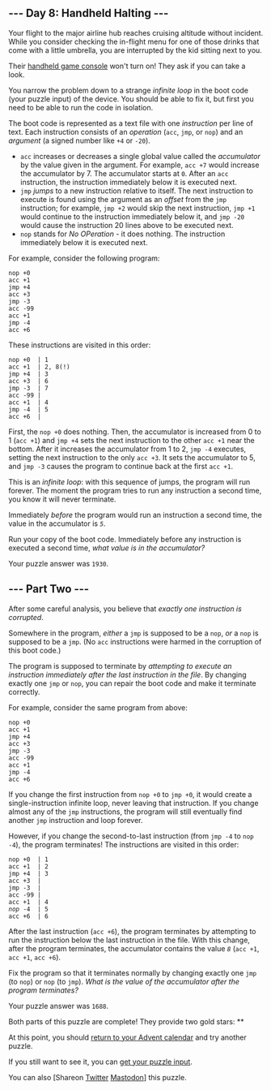 <main>
  <article class="day-desc">
    <h2>--- Day 8: Handheld Halting ---</h2>
    <p>Your flight to the major airline hub reaches cruising altitude without incident. While you consider checking the
      in-flight menu for one of those drinks that come with a little umbrella, you are interrupted by the kid sitting
      next to you.</p>
    <p>Their <a target="_blank" href="https://en.wikipedia.org/wiki/Handheld_game_console">handheld game console</a>
      won't turn on! They ask if you can take a look.</p>
    <p>You narrow the problem down to a strange <em>infinite loop</em> in the <span
        title="A trendy new line of encrypted footwear?">boot code</span> (your puzzle input) of the device. You should
      be able to fix it, but first you need to be able to run the code in isolation.</p>
    <p>The boot code is represented as a text file with one <em>instruction</em> per line of text. Each instruction
      consists of an <em>operation</em> (<code>acc</code>, <code>jmp</code>, or <code>nop</code>) and an
      <em>argument</em> (a signed number like <code>+4</code> or <code>-20</code>).</p>
    <ul>
      <li><code>acc</code> increases or decreases a single global value called the <em>accumulator</em> by the value
        given in the argument. For example, <code>acc +7</code> would increase the accumulator by 7. The accumulator
        starts at <code>0</code>. After an <code>acc</code> instruction, the instruction immediately below it is
        executed next.</li>
      <li><code>jmp</code> <em>jumps</em> to a new instruction relative to itself. The next instruction to execute is
        found using the argument as an <em>offset</em> from the <code>jmp</code> instruction; for example,
        <code>jmp +2</code> would skip the next instruction, <code>jmp +1</code> would continue to the instruction
        immediately below it, and <code>jmp -20</code> would cause the instruction 20 lines above to be executed next.
      </li>
      <li><code>nop</code> stands for <em>No OPeration</em> - it does nothing. The instruction immediately below it is
        executed next.</li>
    </ul>
    <p>For example, consider the following program:</p>
    <pre><code>nop +0
acc +1
jmp +4
acc +3
jmp -3
acc -99
acc +1
jmp -4
acc +6
</code></pre>
    <p>These instructions are visited in this order:</p>
    <pre><code>nop +0  | 1
acc +1  | 2, 8(!)
jmp +4  | 3
acc +3  | 6
jmp -3  | 7
acc -99 |
acc +1  | 4
jmp -4  | 5
acc +6  |
</code></pre>
    <p>First, the <code>nop +0</code> does nothing. Then, the accumulator is increased from 0 to 1 (<code>acc +1</code>)
      and <code>jmp +4</code> sets the next instruction to the other <code>acc +1</code> near the bottom. After it
      increases the accumulator from 1 to 2, <code>jmp -4</code> executes, setting the next instruction to the only
      <code>acc +3</code>. It sets the accumulator to 5, and <code>jmp -3</code> causes the program to continue back at
      the first <code>acc +1</code>.</p>
    <p>This is an <em>infinite loop</em>: with this sequence of jumps, the program will run forever. The moment the
      program tries to run any instruction a second time, you know it will never terminate.</p>
    <p>Immediately <em>before</em> the program would run an instruction a second time, the value in the accumulator is
      <em><code>5</code></em>.</p>
    <p>Run your copy of the boot code. Immediately before any instruction is executed a second time, <em>what value is
        in the accumulator?</em></p>
  </article>
  <p>Your puzzle answer was <code>1930</code>.</p>
  <article class="day-desc">
    <h2 id="part2">--- Part Two ---</h2>
    <p>After some careful analysis, you believe that <em>exactly one instruction is corrupted</em>.</p>
    <p>Somewhere in the program, <em>either</em> a <code>jmp</code> is supposed to be a <code>nop</code>, <em>or</em> a
      <code>nop</code> is supposed to be a <code>jmp</code>. (No <code>acc</code> instructions were harmed in the
      corruption of this boot code.)</p>
    <p>The program is supposed to terminate by <em>attempting to execute an instruction immediately after the last
        instruction in the file</em>. By changing exactly one <code>jmp</code> or <code>nop</code>, you can repair the
      boot code and make it terminate correctly.</p>
    <p>For example, consider the same program from above:</p>
    <pre><code>nop +0
acc +1
jmp +4
acc +3
jmp -3
acc -99
acc +1
jmp -4
acc +6
</code></pre>
    <p>If you change the first instruction from <code>nop +0</code> to <code>jmp +0</code>, it would create a
      single-instruction infinite loop, never leaving that instruction. If you change almost any of the <code>jmp</code>
      instructions, the program will still eventually find another <code>jmp</code> instruction and loop forever.</p>
    <p>However, if you change the second-to-last instruction (from <code>jmp -4</code> to <code>nop -4</code>), the
      program terminates! The instructions are visited in this order:</p>
    <pre><code>nop +0  | 1
acc +1  | 2
jmp +4  | 3
acc +3  |
jmp -3  |
acc -99 |
acc +1  | 4
<em>nop</em> -4  | 5
acc +6  | 6
</code></pre>
    <p>After the last instruction (<code>acc +6</code>), the program terminates by attempting to run the instruction
      below the last instruction in the file. With this change, after the program terminates, the accumulator contains
      the value <em><code>8</code></em> (<code>acc +1</code>, <code>acc +1</code>, <code>acc +6</code>).</p>
    <p>Fix the program so that it terminates normally by changing exactly one <code>jmp</code> (to <code>nop</code>) or
      <code>nop</code> (to <code>jmp</code>). <em>What is the value of the accumulator after the program
        terminates?</em></p>
  </article>
  <p>Your puzzle answer was <code>1688</code>.</p>
  <p class="day-success">Both parts of this puzzle are complete! They provide two gold stars: **</p>
  <p>At this point, you should <a href="/2020">return to your Advent calendar</a> and try another puzzle.</p>
  <p>If you still want to see it, you can <a href="8/input" target="_blank">get your puzzle input</a>.</p>
  <p>You can also <span class="share">[Share<span class="share-content">on
        <a href="https://twitter.com/intent/tweet?text=I%27ve+completed+%22Handheld+Halting%22+%2D+Day+8+%2D+Advent+of+Code+2020&amp;url=https%3A%2F%2Fadventofcode%2Ecom%2F2020%2Fday%2F8&amp;related=ericwastl&amp;hashtags=AdventOfCode"
          target="_blank">Twitter</a>
        <a href="javascript:void(0);"
          onclick="var mastodon_instance=prompt('Mastodon Instance / Server Name?'); if(typeof mastodon_instance==='string' && mastodon_instance.length){this.href='https://'+mastodon_instance+'/share?text=I%27ve+completed+%22Handheld+Halting%22+%2D+Day+8+%2D+Advent+of+Code+2020+%23AdventOfCode+https%3A%2F%2Fadventofcode%2Ecom%2F2020%2Fday%2F8'}else{return false;}"
          target="_blank">Mastodon</a></span>]</span> this puzzle.</p>
</main>